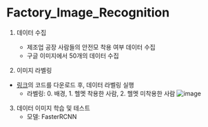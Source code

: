 # Factory_Image_Recognition

1. 데이터 수집
    - 제조업 공장 사람들의 안전모 착용 여부 데이터 수집
    - 구글 이미지에서 50개의 데이터 수집
  
2. 이미지 라벨링
  - [링크](https://github.com/tzutalin/labelImg#labelimg)의 코드를 다운로드 후, 데이터 라벨링 실행
    - 라벨링: 
          0. 배경, 
          1. 헬멧 착용한 사람, 
          2. 헬멧 미착용한 사람
  ![image](https://user-images.githubusercontent.com/69622147/177708249-c4d94b0a-66e5-4e85-9d50-a5475fbda924.png)

3. 데이터 이미지 학습 및 테스트
    - 모델: FasterRCNN
  
